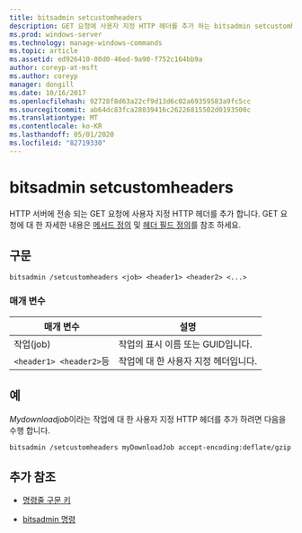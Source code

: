 ```yaml
---
title: bitsadmin setcustomheaders
description: GET 요청에 사용자 지정 HTTP 헤더를 추가 하는 bitsadmin setcustomheaders 명령에 대 한 참조 항목입니다.
ms.prod: windows-server
ms.technology: manage-windows-commands
ms.topic: article
ms.assetid: ed926410-80d0-46ed-9a90-f752c164bb9a
author: coreyp-at-msft
ms.author: coreyp
manager: dongill
ms.date: 10/16/2017
ms.openlocfilehash: 92728f8d63a22cf9d13d6c02a69359583a9fc5cc
ms.sourcegitcommit: ab64dc83fca28039416c26226815502d0193500c
ms.translationtype: MT
ms.contentlocale: ko-KR
ms.lasthandoff: 05/01/2020
ms.locfileid: "82719330"
---
```

# <a name="bitsadmin-setcustomheaders"></a>bitsadmin setcustomheaders

HTTP 서버에 전송 되는 GET 요청에 사용자 지정 HTTP 헤더를 추가 합니다. GET 요청에 대 한 자세한 내용은 [메서드 정의](https://www.w3.org/Protocols/rfc2616/rfc2616-sec9.html#sec9.3) 및 [헤더 필드 정의](https://www.w3.org/Protocols/rfc2616/rfc2616-sec14.html)를 참조 하세요.

## <a name="syntax"></a>구문

```
bitsadmin /setcustomheaders <job> <header1> <header2> <...>
```

### <a name="parameters"></a>매개 변수

| 매개 변수 | 설명 |
| --------- | ----------- |
| 작업(job) | 작업의 표시 이름 또는 GUID입니다. |
| `<header1> <header2>`등 | 작업에 대 한 사용자 지정 헤더입니다. |

## <a name="examples"></a>예

*Mydownloadjob*이라는 작업에 대 한 사용자 지정 HTTP 헤더를 추가 하려면 다음을 수행 합니다.

```
bitsadmin /setcustomheaders myDownloadJob accept-encoding:deflate/gzip
```

## <a name="additional-references"></a>추가 참조

- [명령줄 구문 키](command-line-syntax-key.md)

- [bitsadmin 명령](bitsadmin.md)
